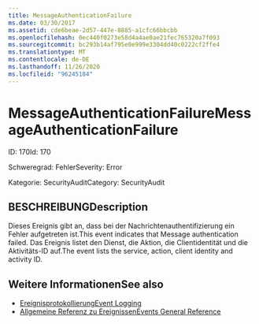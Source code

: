 ```yaml
---
title: MessageAuthenticationFailure
ms.date: 03/30/2017
ms.assetid: cde6beae-2d57-447e-8885-a1cfc66bbcbb
ms.openlocfilehash: 0ec440f0273e58d4a4ae0ae21fec765320a7f093
ms.sourcegitcommit: bc293b14af795e0e999e3304dd40c0222cf2ffe4
ms.translationtype: MT
ms.contentlocale: de-DE
ms.lasthandoff: 11/26/2020
ms.locfileid: "96245184"
---
```

# <a name="messageauthenticationfailure"></a><span data-ttu-id="820e9-102">MessageAuthenticationFailure</span><span class="sxs-lookup"><span data-stu-id="820e9-102">MessageAuthenticationFailure</span></span>

<span data-ttu-id="820e9-103">ID: 170</span><span class="sxs-lookup"><span data-stu-id="820e9-103">Id: 170</span></span>  
  
 <span data-ttu-id="820e9-104">Schweregrad: Fehler</span><span class="sxs-lookup"><span data-stu-id="820e9-104">Severity: Error</span></span>  
  
 <span data-ttu-id="820e9-105">Kategorie: SecurityAudit</span><span class="sxs-lookup"><span data-stu-id="820e9-105">Category: SecurityAudit</span></span>  
  
## <a name="description"></a><span data-ttu-id="820e9-106">BESCHREIBUNG</span><span class="sxs-lookup"><span data-stu-id="820e9-106">Description</span></span>  

 <span data-ttu-id="820e9-107">Dieses Ereignis gibt an, dass bei der Nachrichtenauthentifizierung ein Fehler aufgetreten ist.</span><span class="sxs-lookup"><span data-stu-id="820e9-107">This event indicates that Message authentication failed.</span></span> <span data-ttu-id="820e9-108">Das Ereignis listet den Dienst, die Aktion, die Clientidentität und die Aktivitäts-ID auf.</span><span class="sxs-lookup"><span data-stu-id="820e9-108">The event lists the service, action, client identity and activity ID.</span></span>  
  
## <a name="see-also"></a><span data-ttu-id="820e9-109">Weitere Informationen</span><span class="sxs-lookup"><span data-stu-id="820e9-109">See also</span></span>

- [<span data-ttu-id="820e9-110">Ereignisprotokollierung</span><span class="sxs-lookup"><span data-stu-id="820e9-110">Event Logging</span></span>](index.md)
- [<span data-ttu-id="820e9-111">Allgemeine Referenz zu Ereignissen</span><span class="sxs-lookup"><span data-stu-id="820e9-111">Events General Reference</span></span>](events-general-reference.md)
